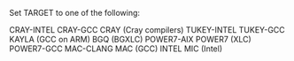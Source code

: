 Set TARGET to one of the following:

CRAY-INTEL
CRAY-GCC
CRAY (Cray compilers)
TUKEY-INTEL
TUKEY-GCC
KAYLA (GCC on ARM)
BGQ (BGXLC)
POWER7-AIX
POWER7 (XLC)
POWER7-GCC
MAC-CLANG
MAC (GCC)
INTEL
MIC (Intel)
